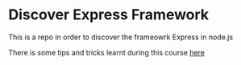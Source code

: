 Discover Express Framework
====

This is a repo in order to discover the frameowrk Express in node.js

There is some tips and tricks learnt during this course [here](tips.md)

